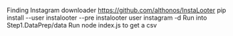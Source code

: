 Finding Instagram downloader
https://github.com/althonos/InstaLooter
pip install --user instalooter --pre
instalooter user instagram -d
Run into Step1.DataPrep/data
Run node index.js to get a csv